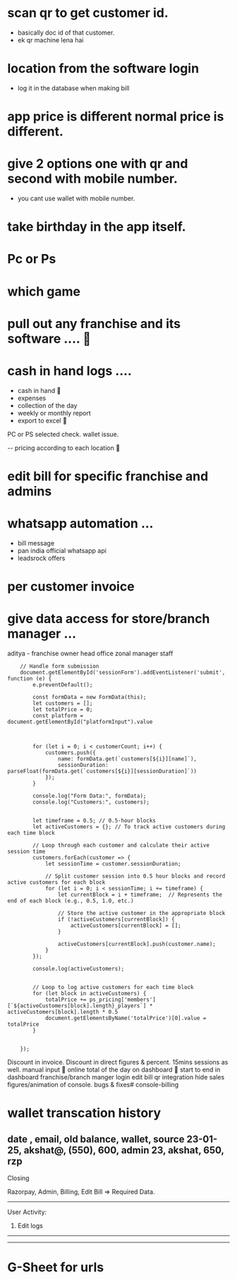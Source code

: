 # scan qr to get customer id. 
- basically doc id of that customer. 
- ek qr machine lena hai 

# location from the software login 
- log it in the database when making bill


# app price is different normal price is different. 


# give 2 options one with qr and second with mobile number. 
- you cant use wallet with mobile number. 

# take birthday in the app itself. 

# Pc or Ps 

# which game 

# pull out any franchise and its software .... 🔴

# cash in hand logs ....
- cash in hand 🔴
- expenses
- collection of the day
- weekly or monthly report 
- export to excel 🔴


PC or PS selected check.
wallet issue. 

-- pricing according to each location 🔴


# edit bill for specific franchise and admins 

# whatsapp automation ...
- bill message 
- pan india official whatsapp api
- leadsrock offers

# per customer invoice 

# give data access for store/branch manager ...

aditya - franchise owner
head office
zonal manager
staff 





        // Handle form submission
        document.getElementById('sessionForm').addEventListener('submit', function (e) {
            e.preventDefault();

            const formData = new FormData(this);
            let customers = [];
            let totalPrice = 0;
            const platform = document.getElementById("platformInput").value



            for (let i = 0; i < customerCount; i++) {
                customers.push({
                    name: formData.get(`customers[${i}][name]`),
                    sessionDuration: parseFloat(formData.get(`customers[${i}][sessionDuration]`))
                });
            }

            console.log("Form Data:", formData);
            console.log("Customers:", customers);


            let timeframe = 0.5; // 0.5-hour blocks
            let activeCustomers = {}; // To track active customers during each time block

            // Loop through each customer and calculate their active session time
            customers.forEach(customer => {
                let sessionTime = customer.sessionDuration;

                // Split customer session into 0.5 hour blocks and record active customers for each block
                for (let i = 0; i < sessionTime; i += timeframe) {
                    let currentBlock = i + timeframe;  // Represents the end of each block (e.g., 0.5, 1.0, etc.)

                    // Store the active customer in the appropriate block
                    if (!activeCustomers[currentBlock]) {
                        activeCustomers[currentBlock] = [];
                    }

                    activeCustomers[currentBlock].push(customer.name);
                }
            });

            console.log(activeCustomers);


            // Loop to log active customers for each time block
            for (let block in activeCustomers) {
                totalPrice += ps_pricing['members'][`${activeCustomers[block].length}_players`] * activeCustomers[block].length * 0.5
                document.getElementsByName('totalPrice')[0].value = totalPrice
            }


        });




Discount in invoice.
Discount in direct figures & percent. 
15mins sessions as well. manual input 🔴
online total of the day on dashboard 🔴 
start to end in dashboard
franchise/branch manger login
edit bill
qr integration
hide sales figures/animation of console.
bugs & fixes#   c o n s o l e - b i l l i n g 
 
 



# wallet transcation history

date , email, old balance,  wallet, source
23-01-25, akshat@, (550),  600, admin
23, akshat, 650, rzp
----------------------
Closing 

Razorpay, Admin, Billing, Edit Bill => Required Data.

-------------------
User Activity: 
1. Edit logs
-------------------


-----------------
# G-Sheet for urls
